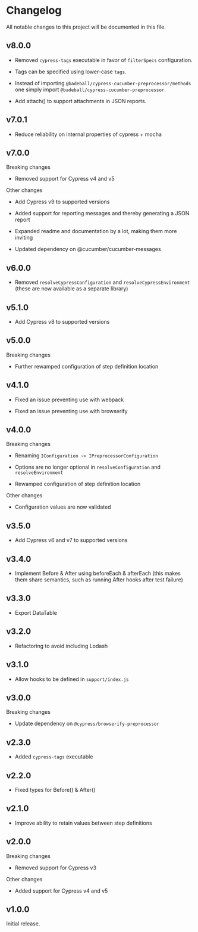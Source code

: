 # Changelog

All notable changes to this project will be documented in this file.

## v8.0.0

- Removed `cypress-tags` executable in favor of `filterSpecs` configuration.

- Tags can be specified using lower-case `tags`.

- Instead of importing `@badeball/cypress-cucumber-preprocessor/methods` one simply import `@badeball/cypress-cucumber-preprocessor`.

- Add attach() to support attachments in JSON reports.

## v7.0.1

- Reduce reliability on internal properties of cypress + mocha

## v7.0.0

Breaking changes

- Removed support for Cypress v4 and v5

Other changes

- Add Cypress v9 to supported versions

- Added support for reporting messages and thereby generating a JSON report

- Expanded readme and documentation by a lot, making them more inviting

- Updated dependency on @cucumber/cucumber-messages

## v6.0.0

- Removed `resolveCypressConfiguration` and `resolveCypressEnvironment` (these are now available as a separate library)

## v5.1.0

- Add Cypress v8 to supported versions

## v5.0.0

Breaking changes

- Further rewamped configuration of step definition location

## v4.1.0

- Fixed an issue preventing use with webpack

- Fixed an issue preventing use with browserify

## v4.0.0

Breaking changes

- Renaming `IConfiguration ~> IPreprocessorConfiguration`

- Options are no longer optional in `resolveConfiguration` and `resolveEnvironment`

- Rewamped configuration of step definition location

Other changes

- Configuration values are now validated

## v3.5.0

- Add Cypress v6 and v7 to supported versions

## v3.4.0

- Implement Before & After using beforeEach & afterEach (this makes them share semantics, such as running After hooks after test
failure)

## v3.3.0

- Export DataTable

## v3.2.0

- Refactoring to avoid including Lodash

## v3.1.0

- Allow hooks to be defined in `support/index.js`

## v3.0.0

Breaking changes

- Update dependency on `@cypress/browserify-preprocessor`

## v2.3.0

- Added `cypress-tags` executable

## v2.2.0

- Fixed types for Before() & After()

## v2.1.0

- Improve ability to retain values between step definitions

## v2.0.0

Breaking changes

- Removed support for Cypress v3

Other changes

- Added support for Cypress v4 and v5

## v1.0.0

Initial release.
